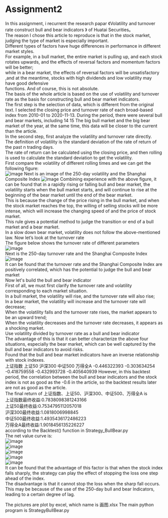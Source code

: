 # Assignment2
In this assignment, i recurrent the research papar 《Volatility and turnover rate construct bull and bear indicators 》 of Huatai Securities。  
The reason I chose this article to reproduce is that in the stock market, judging the type of market is especially important.   
Different types of factors have huge differences in performance in different market styles.   
For example, in a bull market, the entire market is pulling up, and each stock rotates upwards, and the effects of reversal factors and momentum factors will be better;  
while in a bear market, the effects of reversal factors will be unsatisfactory ,and at the meantime, stocks with high dividends and low volatility may have good defensive  
functions. 
And of course, this is not absolute.   
The basis of the whole article is based on the use of volatility and turnover rate as the basis for constructing bull and bear market indicators.  
The first step is the selection of data, which is different from the original text. I selected the closing price and turnover rate of each broad-based index from 2010-01 to 2020-11-13. During the period, there were several bull and bear markets, including 14 15 The big bull market and the big bear market of the year, at the same time, this data will be closer to the current than the article.  
In the second step, first analyze the volatility and turnover rate directly.  
The definition of volatility is the standard deviation of the rate of return of the past n trading days.  
The rate of return can be calculated using the closing price, and then rolling is used to calculate the standard deviation to get the volatility.  
First compare the volatility of different rolling times and we can get the following figure:  
![image](https://user-images.githubusercontent.com/78793744/117833079-9e004600-b2a8-11eb-8148-64698d26fc5d.png)
Next is an image of the 250-day volatility and the Shanghai Composite Index 
![image](https://user-images.githubusercontent.com/78793744/117836149-05b79080-b2ab-11eb-9257-10b75adafad8.png)
Combining experience with the above figure, it can be found that in a rapidly rising or falling bull and bear market, the volatility starts when the bull market starts, and will continue to rise at the beginning of the bear market until the end of the bear market.   
This is because the change of the price rising in the bull market, and when the stock market reaches the top, the willing of selling stocks will be more intense, which will increase the changing speed of and the price of stock market.    
This rule gives a potential method to judge the transition or end of a bull market and a bear market.   
In a slow down bear market, volatility does not follow the above-mentioned law. 
Now let’s look at the turnover rate  
The figure below shows the turnover rate of different parameters  
![image](https://user-images.githubusercontent.com/78793744/117977010-f72cb000-b362-11eb-9c88-c7af13563064.png)  
Next is the 250-day turnover rate and the Shanghai Composite Index  
![image](https://user-images.githubusercontent.com/78793744/117977025-fdbb2780-b362-11eb-9e07-0c68bd1398ed.png)  
It can be found that the turnover rate and the Shanghai Composite Index are positively correlated, which has the potential to judge the bull and bear market   
Now let's build the bull and bear indicator  
First of all, we must first clarify the turnover rate and volatility corresponding to each market situation.  
In a bull market, the volatility will rise, and the turnover rate will also rise;  
In a bear market, the volatility will increase and the turnover rate will decrease;  
When the volatility falls and the turnover rate rises, the market appears to be an upward trend;  
When the volatility decreases and the turnover rate decreases, it appears as a shocking market.   
Use volatility divided by turnover rate as a bull and bear indicator   
The advantage of this is that it can better characterize the above four situations, especially the bear market, which can be well captured by the bull and bear indicators to avoid risks.    
Found that the bull and bear market indicators have an inverse relationship with stock indexes.   
上证指数	上证50	沪深300	中证500	万得全A
-0.446322393	-0.303634254	-0.418759558	-0.432993728	-0.405640939
However, in this backtest period, the correlation between the bull and bear indicators and the stock index is not as good as the -0.6 in the article, so the backtest results later are not as good as the article.   
The final return of 上证指数、上证50、沪深300、中证500、万得全A is   
上证指数最终收益:0.7838098381243166  
上证50最终收益:0.7534795112057018  
沪深300最终收益:1.0818006998845  
中证500最终收益:1.4935436172486223  
万得全A最终收益:1.9018456135226227  
according to the Backtest() function in Strategy_BullBear.py   
The net value curve is:   
![image](https://user-images.githubusercontent.com/78793744/117985904-b7b69180-b36b-11eb-894d-1ce16d3af80e.png)   
![image](https://user-images.githubusercontent.com/78793744/117987052-be91d400-b36c-11eb-9be4-c24e12cfb670.png)  
![image](https://user-images.githubusercontent.com/78793744/117987455-129cb880-b36d-11eb-9ca4-803dee81270f.png)  
![image](https://user-images.githubusercontent.com/78793744/117987625-3c55df80-b36d-11eb-9575-120e31b654ec.png)  
![image](https://user-images.githubusercontent.com/78793744/117987793-67d8ca00-b36d-11eb-8e0c-410f140e4ffa.png)  
It can be found that the advantage of this factor is that when the stock index falls sharply, the strategy can play the effect of stopping the loss one step ahead of the index.    
The disadvantage is that it cannot stop the loss when the sharp fall occurs.    
This may be because of the use of the 250-day bull and bear Indicators, leading to a certain degree of lag.   

The pictures are plot by excel, which name is 画图.xlsx
The main python program is StrategyBullBear.py  









